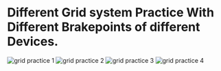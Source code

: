 # Different Grid system Practice With Different Brakepoints of different Devices.

![grid practice 1](https://user-images.githubusercontent.com/115216216/202895290-0818f97d-e4f6-42a9-9c73-42ff55964dd5.png)
![grid practice 2](https://user-images.githubusercontent.com/115216216/202895286-542f281f-64e8-4d94-acf5-f7f142b404e6.png)
![grid practice 3](https://user-images.githubusercontent.com/115216216/202895288-b7af62c4-4bf4-4307-9ddd-92ce70f93889.png)
![grid practice 4](https://user-images.githubusercontent.com/115216216/202895289-d1e5253a-03e4-404d-9cca-8d05f9936ba8.png)


